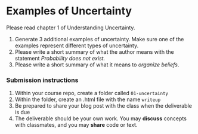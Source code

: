 Examples of Uncertainty
========

Please read chapter 1 of Understanding Uncertainty.

1. Generate 3 additional examples of uncertainty.  Make sure one of the examples represent different types of uncertainty.
1. Please write a short summary of what the author means with the statement *Probability does not exist.*
1. Please write a short summary of what it means to *organize beliefs*.

### Submission instructions

1.  Within your course repo, create a folder called `01-uncertainty`
1.  Within the folder, create an .html file with the name `writeup`
1.  Be prepared to share your blog post with the class when the deliverable is due
1.  The deliverable should be your own work.  You may **discuss**
    concepts with classmates, and you may **share** code or text.